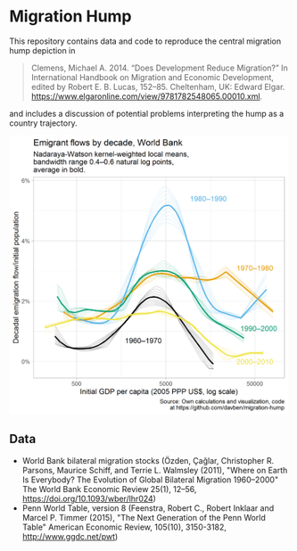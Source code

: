 # Migration Hump

<!-- badges: start -->
<!-- badges: end -->

This repository contains data and code to reproduce the central migration hump depiction in 

> Clemens, Michael A. 2014. “Does Development Reduce Migration?” In International Handbook on Migration and Economic Development, edited by Robert E. B. Lucas, 152–85. Cheltenham, UK: Edward Elgar. https://www.elgaronline.com/view/9781782548065.00010.xml.

and includes a discussion of potential problems interpreting the hump as a country trajectory.

<img src="./fig/plot1.png" height="500">

## Data

 - World Bank bilateral migration stocks (Özden, Çağlar, Christopher R. Parsons, Maurice Schiff, and Terrie L. Walmsley (2011), "Where on Earth Is Everybody? The Evolution of Global Bilateral Migration 1960–2000" The World Bank Economic Review 25(1), 12–56, https://doi.org/10.1093/wber/lhr024)
 - Penn World Table, version 8 (Feenstra, Robert C., Robert Inklaar and Marcel P. Timmer (2015), "The Next Generation of the Penn World Table" American Economic Review, 105(10), 3150-3182, http://www.ggdc.net/pwt)
